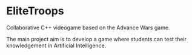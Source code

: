 # EliteTroops

Collaborative C++ videogame based on the Advance Wars game.

The main project aim is to develop a game where students can test their knowledgement in Artificial Intelligence.
